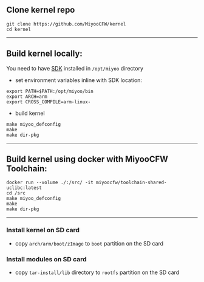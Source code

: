## Clone kernel repo

```
git clone https://github.com/MiyooCFW/kernel
cd kernel
```

---

## Build kernel locally:

You need to have [SDK](Get-the-prebuilt-SDK-from-GH-actions.md) installed in `/opt/miyoo` directory

- set environment variables inline with SDK location:
```
export PATH=$PATH:/opt/miyoo/bin
export ARCH=arm
export CROSS_COMPILE=arm-linux-
```
- build kernel
```
make miyoo_defconfig
make
make dir-pkg
```

---

## Build kernel using docker with MiyooCFW Toolchain:

```
docker run --volume ./:/src/ -it miyoocfw/toolchain-shared-uclibc:latest
cd /src
make miyoo_defconfig
make
make dir-pkg
```

---

### Install kernel on SD card

- copy `arch/arm/boot/zImage` to `boot` partition on the SD card

### Install modules on SD card

- copy `tar-install/lib` directory to `rootfs` partition on the SD card
